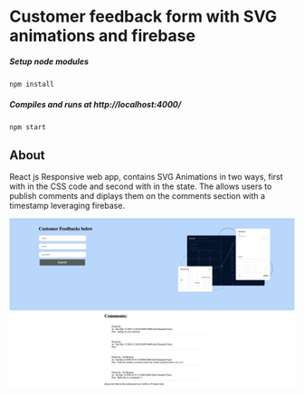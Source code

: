 # Customer feedback form with SVG animations and firebase

##### Setup node modules

```
npm install
```

##### Compiles and runs at http://localhost:4000/

```
npm start
```

## About
React js Responsive web app, contains SVG Animations in two ways, first with in the CSS code and second with in the state. The allows users to publish comments and diplays them on the comments section with a timestamp leveraging firebase.


<img src="./screen.png" width="650" alt="screen.png">
